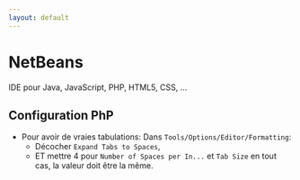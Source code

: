```yaml
---
layout: default
---
```


# NetBeans

IDE pour Java, JavaScript, PHP, HTML5, CSS, ...

## Configuration PhP

- Pour avoir de vraies tabulations: Dans `Tools/Options/Editor/Formatting`: 
  - Décocher `Expand Tabs to Spaces`, 
  - ET mettre 4 pour `Number of Spaces per In...` et `Tab Size` en tout cas, la valeur doit être la même.
